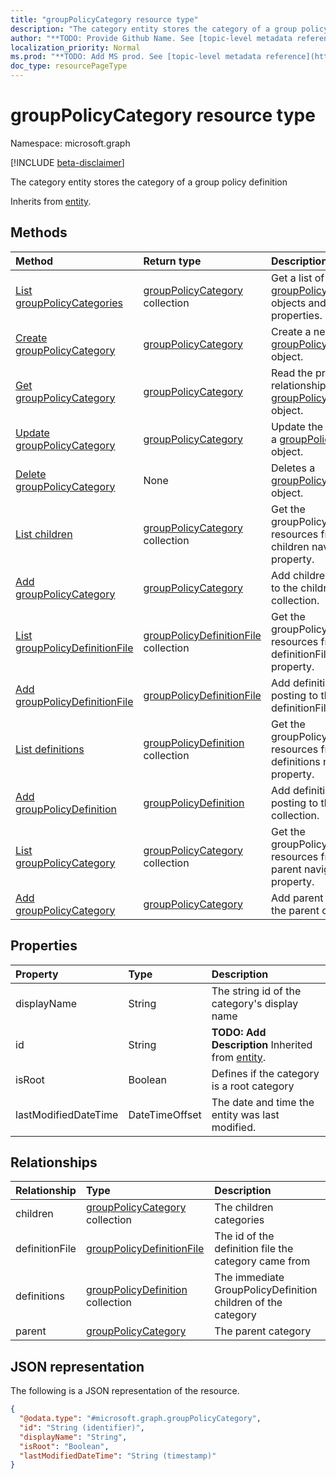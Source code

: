 ```yaml
---
title: "groupPolicyCategory resource type"
description: "The category entity stores the category of a group policy definition"
author: "**TODO: Provide Github Name. See [topic-level metadata reference](https://msgo.azurewebsites.net/add/document/guidelines/metadata.html#topic-level-metadata)**"
localization_priority: Normal
ms.prod: "**TODO: Add MS prod. See [topic-level metadata reference](https://msgo.azurewebsites.net/add/document/guidelines/metadata.html#topic-level-metadata)**"
doc_type: resourcePageType
---
```


# groupPolicyCategory resource type

Namespace: microsoft.graph

[!INCLUDE [beta-disclaimer](../../includes/beta-disclaimer.md)]

The category entity stores the category of a group policy definition


Inherits from [entity](../resources/entity.md).

## Methods
|Method|Return type|Description|
|:---|:---|:---|
|[List groupPolicyCategories](../api/grouppolicycategory-list.md)|[groupPolicyCategory](../resources/grouppolicycategory.md) collection|Get a list of the [groupPolicyCategory](../resources/grouppolicycategory.md) objects and their properties.|
|[Create groupPolicyCategory](../api/grouppolicycategory-create.md)|[groupPolicyCategory](../resources/grouppolicycategory.md)|Create a new [groupPolicyCategory](../resources/grouppolicycategory.md) object.|
|[Get groupPolicyCategory](../api/grouppolicycategory-get.md)|[groupPolicyCategory](../resources/grouppolicycategory.md)|Read the properties and relationships of a [groupPolicyCategory](../resources/grouppolicycategory.md) object.|
|[Update groupPolicyCategory](../api/grouppolicycategory-update.md)|[groupPolicyCategory](../resources/grouppolicycategory.md)|Update the properties of a [groupPolicyCategory](../resources/grouppolicycategory.md) object.|
|[Delete groupPolicyCategory](../api/grouppolicycategory-delete.md)|None|Deletes a [groupPolicyCategory](../resources/grouppolicycategory.md) object.|
|[List children](../api/grouppolicycategory-list-children.md)|[groupPolicyCategory](../resources/grouppolicycategory.md) collection|Get the groupPolicyCategory resources from the children navigation property.|
|[Add groupPolicyCategory](../api/grouppolicycategory-post-children.md)|[groupPolicyCategory](../resources/grouppolicycategory.md)|Add children by posting to the children collection.|
|[List groupPolicyDefinitionFile](../api/grouppolicycategory-list-definitionfile.md)|[groupPolicyDefinitionFile](../resources/grouppolicydefinitionfile.md) collection|Get the groupPolicyDefinitionFile resources from the definitionFile navigation property.|
|[Add groupPolicyDefinitionFile](../api/grouppolicycategory-post-definitionfile.md)|[groupPolicyDefinitionFile](../resources/grouppolicydefinitionfile.md)|Add definitionFile by posting to the definitionFile collection.|
|[List definitions](../api/grouppolicycategory-list-definitions.md)|[groupPolicyDefinition](../resources/grouppolicydefinition.md) collection|Get the groupPolicyDefinition resources from the definitions navigation property.|
|[Add groupPolicyDefinition](../api/grouppolicycategory-post-definitions.md)|[groupPolicyDefinition](../resources/grouppolicydefinition.md)|Add definitions by posting to the definitions collection.|
|[List groupPolicyCategory](../api/grouppolicycategory-list-parent.md)|[groupPolicyCategory](../resources/grouppolicycategory.md) collection|Get the groupPolicyCategory resources from the parent navigation property.|
|[Add groupPolicyCategory](../api/grouppolicycategory-post-parent.md)|[groupPolicyCategory](../resources/grouppolicycategory.md)|Add parent by posting to the parent collection.|

## Properties
|Property|Type|Description|
|:---|:---|:---|
|displayName|String|The string id of the category's display name|
|id|String|**TODO: Add Description** Inherited from [entity](../resources/entity.md).|
|isRoot|Boolean|Defines if the category is a root category|
|lastModifiedDateTime|DateTimeOffset|The date and time the entity was last modified.|

## Relationships
|Relationship|Type|Description|
|:---|:---|:---|
|children|[groupPolicyCategory](../resources/grouppolicycategory.md) collection|The children categories|
|definitionFile|[groupPolicyDefinitionFile](../resources/grouppolicydefinitionfile.md)|The id of the definition file the category came from|
|definitions|[groupPolicyDefinition](../resources/grouppolicydefinition.md) collection|The immediate GroupPolicyDefinition children of the category|
|parent|[groupPolicyCategory](../resources/grouppolicycategory.md)|The parent category|

## JSON representation
The following is a JSON representation of the resource.
<!-- {
  "blockType": "resource",
  "keyProperty": "id",
  "@odata.type": "microsoft.graph.groupPolicyCategory",
  "baseType": "microsoft.graph.entity",
  "openType": false
}
-->
``` json
{
  "@odata.type": "#microsoft.graph.groupPolicyCategory",
  "id": "String (identifier)",
  "displayName": "String",
  "isRoot": "Boolean",
  "lastModifiedDateTime": "String (timestamp)"
}
```

